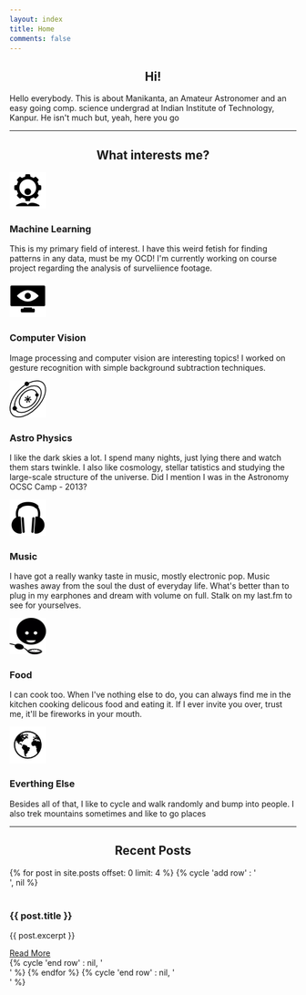 ```yaml
---
layout: index
title: Home
comments: false
---
```


<center>
	<h2>Hi!</h2>
</center>
Hello everybody. This is about Manikanta, an Amateur Astronomer and an easy going comp. science undergrad at Indian Institute of Technology, Kanpur. He isn't much but, yeah, here you go

<hr class="hr-line">

<center>
	<h2>What interests me?</h2>
</center>

<div class="row mt ">
    <div class="col-md-6">
        <div class="centered">
            <img src="assets/img/interests/ml.png">
        </div>
    <h3 class="centered">Machine Learning</h3>
        <p>This is my primary field of interest. I have this weird fetish for finding patterns in any data, must be my OCD! I'm currently working on course project regarding the analysis of surveliience footage.</p>
    </div>
    <div class="col-md-6">
        <div class="centered">
            <img src="assets/img/interests/eye.png">
        </div>
        <h3 class="centered">Computer Vision</h3>
        <p>Image processing and computer vision are interesting topics! I worked on gesture recognition with simple background subtraction techniques.</p>
    </div>
</div>

<div class="row mt ">
    <div class="col-md-6">
        <div class="centered">
            <img src="assets/img/interests/universe.png">
        </div>
        <h3 class="centered">Astro Physics</h3>
        <p>I like the dark skies a lot. I spend many nights, just lying there and watch them stars twinkle. I also like cosmology, stellar tatistics and studying the large-scale structure of the universe. Did I mention I was in the Astronomy OCSC Camp - 2013?</p>
    </div>
    <div class="col-md-6">
        <div class="centered">
            <img src="assets/img/interests/music.png">
        </div>
        <h3 class="centered">Music</h3>
        <p>I have got a really wanky taste in music, mostly electronic pop. Music washes away from the soul the dust of everyday life. What's better than to plug in my earphones and dream with volume on full. Stalk on my last.fm to see for yourselves.</p>
    </div>
</div>

<div class="row mt ">
    <div class="col-md-6">
        <div class="centered">
            <img src="assets/img/interests/food.png">
        </div>
        <H3 class="centered">Food</H3>
        <p>
            I can cook too. When I've nothing else to do, you can always find me in the kitchen cooking delicous food and eating it. If I ever invite you over, trust me, it'll be fireworks in your mouth.
        </p>
    </div>
    <div class="col-md-6">
        <div class="centered">
            <img src="assets/img/interests/earth.png">
        </div>
        <h3 class="centered">Everthing Else</h3>
        <p>Besides all of that, I like to cycle and walk randomly and bump into people. I also trek mountains sometimes and like to go places </p>
    </div>
</div>


<hr class="hr-line">

<center>
	<h2>Recent Posts</h2>
</center>

<div class="post-list">
    {% for post in site.posts offset: 0 limit: 4 %}
        {% cycle 'add row' : '<div class="row">', nil %}
            <div class="col-md-6">
                <div class="image">
                    <img src="{{ site.url }}/assets/img/placeholder-big.jpg" alt="" />
                    <div class="caption">
                        <h3>{{ post.title }}</h3>
                        <p>{{ post.excerpt }}</p>
                        <a href="{{ site.url }}{{ post.url }}" class="btn zoombtn">Read More</a>
                    </div>
                </div> 
            </div>
        {% cycle 'end row' : nil, '</div>' %}
    {% endfor %}
    {% cycle 'end row' : nil, '</div>' %}
</div>
